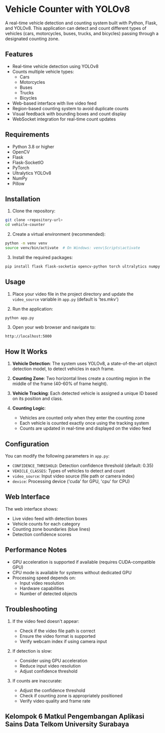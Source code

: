 # Vehicle Counter with YOLOv8

A real-time vehicle detection and counting system built with Python, Flask, and YOLOv8. This application can detect and count different types of vehicles (cars, motorcycles, buses, trucks, and bicycles) passing through a designated counting zone.

## Features

- Real-time vehicle detection using YOLOv8
- Counts multiple vehicle types:
  - Cars
  - Motorcycles
  - Buses
  - Trucks
  - Bicycles
- Web-based interface with live video feed
- Region-based counting system to avoid duplicate counts
- Visual feedback with bounding boxes and count display
- WebSocket integration for real-time count updates

## Requirements

- Python 3.8 or higher
- OpenCV
- Flask
- Flask-SocketIO
- PyTorch
- Ultralytics YOLOv8
- NumPy
- Pillow

## Installation

1. Clone the repository:
```bash
git clone <repository-url>
cd vehicle-counter
```

2. Create a virtual environment (recommended):
```bash
python -m venv venv
source venv/bin/activate  # On Windows: venv\Scripts\activate
```

3. Install the required packages:
```bash
pip install flask flask-socketio opencv-python torch ultralytics numpy pillow
```

## Usage

1. Place your video file in the project directory and update the `video_source` variable in `app.py` (default is 'tes.mkv')

2. Run the application:
```bash
python app.py
```

3. Open your web browser and navigate to:
```
http://localhost:5000
```

## How It Works

1. **Vehicle Detection**: The system uses YOLOv8, a state-of-the-art object detection model, to detect vehicles in each frame.

2. **Counting Zone**: Two horizontal lines create a counting region in the middle of the frame (40-60% of frame height).

3. **Vehicle Tracking**: Each detected vehicle is assigned a unique ID based on its position and class.

4. **Counting Logic**: 
   - Vehicles are counted only when they enter the counting zone
   - Each vehicle is counted exactly once using the tracking system
   - Counts are updated in real-time and displayed on the video feed

## Configuration

You can modify the following parameters in `app.py`:

- `CONFIDENCE_THRESHOLD`: Detection confidence threshold (default: 0.35)
- `VEHICLE_CLASSES`: Types of vehicles to detect and count
- `video_source`: Input video source (file path or camera index)
- `device`: Processing device ('cuda' for GPU, 'cpu' for CPU)

## Web Interface

The web interface shows:
- Live video feed with detection boxes
- Vehicle counts for each category
- Counting zone boundaries (blue lines)
- Detection confidence scores

## Performance Notes

- GPU acceleration is supported if available (requires CUDA-compatible GPU)
- CPU mode is available for systems without dedicated GPU
- Processing speed depends on:
  - Input video resolution
  - Hardware capabilities
  - Number of detected objects

## Troubleshooting

1. If the video feed doesn't appear:
   - Check if the video file path is correct
   - Ensure the video format is supported
   - Verify webcam index if using camera input

2. If detection is slow:
   - Consider using GPU acceleration
   - Reduce input video resolution
   - Adjust confidence threshold

3. If counts are inaccurate:
   - Adjust the confidence threshold
   - Check if counting zone is appropriately positioned
   - Verify video quality and frame rate


## Kelompok 6 Matkul Pengembangan Aplikasi Sains Data Telkom University Surabaya